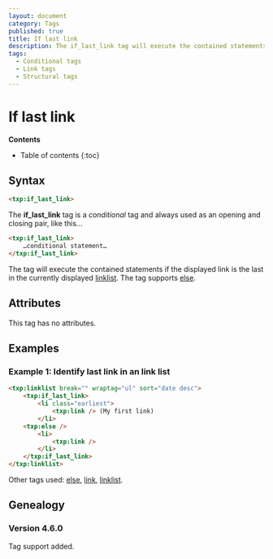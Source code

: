 ```yaml
---
layout: document
category: Tags
published: true
title: If last link
description: The if_last_link tag will execute the contained statements if the displayed link is the last in the currently displayed link list.
tags:
  - Conditional tags
  - Link tags
  - Structural tags
---
```


# If last link

**Contents**

* Table of contents
{:toc}

## Syntax

~~~ html
<txp:if_last_link>
~~~

The **if_last_link** tag is a *conditional* tag and always used as an opening and closing pair, like this…

~~~ html
<txp:if_last_link>
    …conditional statement…
</txp:if_last_link>
~~~

The tag will execute the contained statements if the displayed link is the last in the currently displayed [linklist](/tags/linklist). The tag supports [else](/tags/else).

## Attributes

This tag has no attributes.

## Examples

### Example 1: Identify last link in an link list

~~~ html
<txp:linklist break="" wraptag="ul" sort="date desc">
    <txp:if_last_link>
        <li class="earliest">
            <txp:link /> (My first link)
        </li>
    <txp:else />
        <li>
            <txp:link />
        </li>
    </txp:if_last_link>
</txp:linklist>
~~~

Other tags used: [else](/tags/else), [link](/tags/link), [linklist](/tags/linklist).

## Genealogy

### Version 4.6.0

Tag support added.
